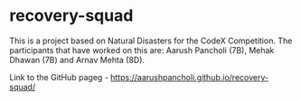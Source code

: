 # recovery-squad
This is a project based on Natural Disasters for the CodeX Competition. The participants that have worked on this are: Aarush Pancholi (7B), Mehak Dhawan (7B) and Arnav Mehta (8D).

Link to the GitHub pageg - https://aarushpancholi.github.io/recovery-squad/
